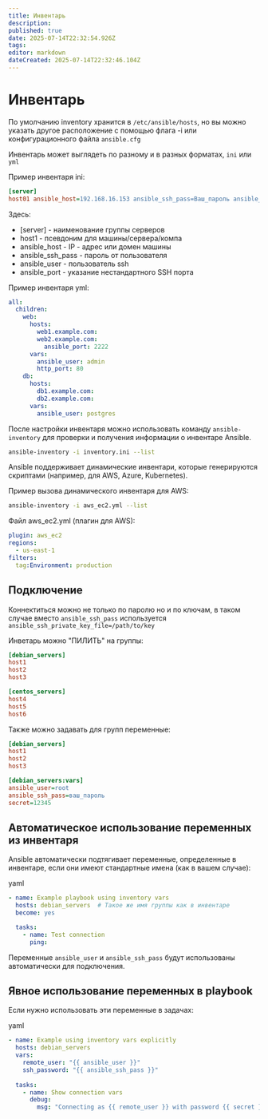 ```yaml
---
title: Инвентарь
description: 
published: true
date: 2025-07-14T22:32:54.926Z
tags: 
editor: markdown
dateCreated: 2025-07-14T22:32:46.104Z
---
```


# Инвентарь

По умолчанию inventory хранится в `/etc/ansible/hosts`, но вы можно указать другое расположение с помощью флага -i или конфигурационного файла `ansible.cfg`

Инвентарь может выглядеть по разному и в разных форматах, `ini` или `yml`

Пример инвентаря ini:
```ini
[server]
host01 ansible_host=192.168.16.153 ansible_ssh_pass=Ваш_пароль ansible_user=root ansible_port=2222
```

Здесь:
- [server] - наименование группы серверов
- host1 - псевдоним для машины/сервера/компа
- ansible_host - IP - адрес или домен машины
- ansible_ssh_pass - пароль от пользователя
- ansible_user - пользователь ssh
- ansible_port - указание нестандартного SSH порта

Пример инвентаря yml:
```yml
all:
  children:
    web:
      hosts:
        web1.example.com:
        web2.example.com:
          ansible_port: 2222
      vars:
        ansible_user: admin
        http_port: 80
    db:
      hosts:
        db1.example.com:
        db2.example.com:
      vars:
        ansible_user: postgres
```

После настройки инвентаря можно использовать команду `ansible-inventory` для проверки и получения информации о инвентаре Ansible.

```bash
ansible-inventory -i inventory.ini --list
```

Ansible поддерживает динамические инвентари, которые генерируются скриптами (например, для AWS, Azure, Kubernetes).

Пример вызова динамического инвентаря для AWS:

```bash
ansible-inventory -i aws_ec2.yml --list
```
Файл aws_ec2.yml (плагин для AWS):
```yaml
plugin: aws_ec2
regions:
  - us-east-1
filters:
  tag:Environment: production
```

## Подключение
Коннектиться можно не только по паролю но и по ключам, в таком случае вместо `ansible_ssh_pass` используется `ansible_ssh_private_key_file=/path/to/key` 

Инветарь можно "ПИЛИТЬ" на группы:
```ini
[debian_servers]
host1
host2
host3

[centos_servers]
host4
host5
host6
```

Также можно задавать для групп переменные:
```ini
[debian_servers]
host1
host2
host3

[debian_servers:vars]
ansible_user=root
ansible_ssh_pass=ваш_пароль
secret=12345
```

## Автоматическое использование переменных из инвентаря

Ansible автоматически подтягивает переменные, определенные в инвентаре, если они имеют стандартные имена (как в вашем случае):

yaml
```yml
- name: Example playbook using inventory vars
  hosts: debian_servers  # Такое же имя группы как в инвентаре
  become: yes

  tasks:
    - name: Test connection
      ping:
```

Переменные `ansible_user` и `ansible_ssh_pass` будут использованы автоматически для подключения.

## Явное использование переменных в playbook

Если нужно использовать эти переменные в задачах:

yaml
```yml
- name: Example using inventory vars explicitly
  hosts: debian_servers
  vars:
    remote_user: "{{ ansible_user }}"
    ssh_password: "{{ ansible_ssh_pass }}"
  
  tasks:
    - name: Show connection vars
      debug:
        msg: "Connecting as {{ remote_user }} with password {{ secret }}"
```
